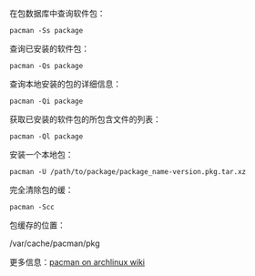 <!-- 
.. link: 
.. description: 
.. tags: linux
.. date: 2013/05/26 20:51:20
.. title: pacman命令
.. slug: pacmanming-ling
-->

在包数据库中查询软件包：

    pacman -Ss package

查询已安装的软件包：

    pacman -Qs package

查询本地安装的包的详细信息：

    pacman -Qi package

获取已安装的软件包的所包含文件的列表：

    pacman -Ql package

安装一个本地包：

    pacman -U /path/to/package/package_name-version.pkg.tar.xz

完全清除包的缓：

    pacman -Scc
    
包缓存的位置：

/var/cache/pacman/pkg

更多信息：[pacman on archlinux wiki ](https://wiki.archlinux.org/index.php/Pacman_(%E7%AE%80%E4%BD%93%E4%B8%AD%E6%96%87))
